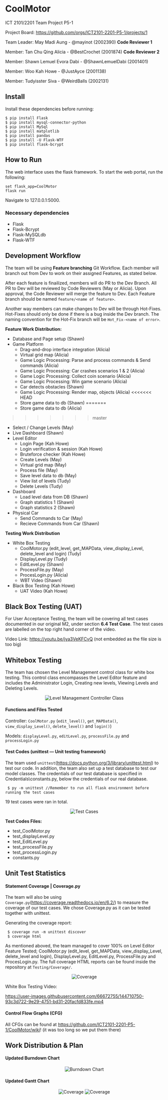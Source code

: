# CoolMotor
ICT 2101/2201 Team Project P5-1

Project Board: https://github.com/orgs/ICT2101-2201-P5-1/projects/1

Team Leader: May Madi Aung - @mayinot (2002390) **Code Reviewer 1**

Member: Tan Chu Qing Alicia - @BestCrochet (2001874) **Code Reviewer 2**

Member: Shawn Lemuel Evora Dabi - @ShawnLemuelDabi (2001401)

Member: Woo Kah Howe - @JustAyce (2001138)

Member: Tudyisster Siva - @WeirdBalls (2002131)
## Install 
Install these dependencies before running:
    
    $ pip install Flask 
    $ pip install mysql-connector-python
    $ pip install MySql
    $ pip install matplotlib
    $ pip install pandas 
    $ pip install -U Flask-WTF
    $ pip install flask-bcrypt
    

## How to Run
The web interface uses the flask framework. To start the web portal, run the following:
    
    set flask_app=CoolMotor
    flask run
Navigate to 127.0.0.1:5000.
    
### Necessary dependencies
- Flask
- Flask-Bcrypt
- Flask-MySQLdb
- Flask-WTF 

## Development Workflow
The team will be using **Feature branching** Git Workflow. Each member will branch out from Dev to work on their assigned Features, as stated below. 

After each feature is finailized, members will do PR to the Dev Branch. All PR to Dev will be reviewed by Code Reviewers (May or Alicia). Upon approval, the Code Reviewer will merge the feature to Dev. Each Feature branch should be named ```feature/<name of feature>```.

Another way members can make changes to Dev will be through Hot-Fixes. Hot-Fixes should only be done if there is a bug inside the Dev branch. The naming convention for the Hot-Fix branch will be ```Hot_Fix-<name of error>```.
    
**Feature Work Distribution:**
- Database and Page setup (Shawn)
- Game Platform
  - Drag-and-drop interface integration (Alicia)
  - Virtual grid map (Alicia)
  - Game Logic Processing: Parse and process commands & Send commands (Alicia)
  - Game Logic Processing: Car crashes scenarios 1 & 2 (Alicia)
  - Game Logic Processing: Collect coin scenario (Alicia)
  - Game Logic Processing: Win game scenario (Alicia) 
   - Car detects obstacles (Shawn)
  - Game Logic Processing: Render map, objects (Alicia)
<<<<<<< HEAD
  - Store game data to db (Shawn)
=======
  - Store game data to db (Alicia)
>>>>>>> master
  - Select / Change Levels (May)
  - Live Dashboard (Shawn)
- Level Editor
  - Login Page (Kah Howe)
   - Login verification & session (Kah Howe)
   - Bruteforce checker (Kah Howe)
  -  Create Levels (May)
    - Virtual grid map (May)
    - Process file (May)
    - Save level data to db (May)
  -  View list of levels (Tudy)
    - Delete Levels (Tudy)
- Dashboard
  - Load level data from DB (Shawn)
  - Graph statistics 1 (Shawn)
  - Graph statistics 2 (Shawn)
- Physical Car
    - Send Commands to Car (May)
    - Recieve Commands from Car (Shawn)

**Testing Work Distribution**
- White Box Testing 
    - CoolMotor.py (edit_level, get_MAPData, view_display_Level, delete_level and login) (Tudy)
    - DisplayLevel.py (Tudy)
    - EditLevel.py (Shawn)
    - ProcessFile.py (May)
    - ProcesLogin.py (Alicia)
    - WBT Video (Shawn)
- Black Box Testing (Kah Howe)
    - UAT Video (Kah Howe)
    
## Black Box Testing (UAT)
For User Acceptance Testing, the team will be covering all test cases documented in our original M2, under section **6.4 Test Case**. The test cases are labelled on the top right hand corner of the video. 

Video Link: https://youtu.be/jya3VeKFCvQ 
(not embedded as the file size is too big)

## Whitebox Testing
The team has chosen the Level Management control class for white box testing. This control class encompasses the Level Editor feature and includes the Administrator Login, Creating new levels, Viewing Levels and Deleting Levels. 

<p align="center">
  <img src="https://user-images.githubusercontent.com/66672755/144711437-a2bf3145-953e-417d-95d5-8541478adfca.png" alt="Level Management Controller Class"/>
</p>
    
#### Functions and Files Tested
    
Controller: ```CoolMotor.py``` (```edit_level()```, ```get_MAPData()```, ```view_display_Level()```, ```delete_level()``` and ```login()```)

Models: ```displayLevel.py```, ```editLevel.py```, ```processFile.py``` and ```processLogin.py```
    
#### Test Codes (unittest — Unit testing framework)
The team used ```unittest```(https://docs.python.org/3/library/unittest.html) to test our code. In addition, the team also set up a test database to test our model classes. The credentials of our test database is specified in Credentials\constants.py, below the credentials of our real database. 
    
     $ py -m unittest //Remember to run all flask environment before running the test cases

19 test cases were ran in total.
<p align="center">
  <img src="https://user-images.githubusercontent.com/31657679/144563838-bb9a157b-e508-4727-9281-bca997189c9b.png" alt="Test Cases"/>
</p>

**Test Codes Files:**
- test_CoolMotor.py
- test_displayLevel.py
- test_EditLevel.py
- test_processFile.py
- test_processLogin.py
- constants.py
     
## Unit Test Statistics 

#### Statement Coverage | Coverage.py
The team will also be using ```Coverage.py```(https://coverage.readthedocs.io/en/6.2/) to measure the coverage of our test cases. We chose Coverage.py as it can be tested together with unittest.

Generating the coverage report:

     $ coverage run -m unittest discover
     $ coverage html
     
     
As mentioned aboved, the team managed to cover 100% on Level Editor Feature Tested; CoolMotor.py (edit_level, get_MAPData, view_display_Level, delete_level and login), DisplayLevel.py, EditLevel.py, ProcessFile.py and ProcesLogin.py. The full coverage HTML reports can be found inside the repository at ```Testing/Coverage/```.

<p align="center">
  <img src="https://user-images.githubusercontent.com/31657679/144564167-aa00ba83-0bac-4224-8d9b-3344309bd4a4.png" alt="Coverage"/>
</p>

White Box Testing Video: 

https://user-images.githubusercontent.com/66672755/144710750-93c3d722-9e29-4751-bd31-20facfd833fe.mp4


#### Control Flow Graphs (CFG)

All CFGs can be found at https://github.com/ICT2101-2201-P5-1/CoolMotor/wiki!    (it was too long so we put them there)

## Work Distribution & Plan
#### Updated Burndown Chart
<p align="center">
  <img src="https://user-images.githubusercontent.com/31657679/144567504-57d61bbf-54ad-4cde-9ac8-d9e00c0eb25e.png" alt="Burndown Chart"/>
</p>

#### Updated Gantt Chart

<p align="center">
  <img src="https://user-images.githubusercontent.com/31657679/144568231-11edb329-285f-4811-bfe3-c04ebec34e1a.png" alt="Coverage"/>
    <img src="https://user-images.githubusercontent.com/31657679/144568267-0d12d93b-b285-45f6-9629-8cd053834ac1.png" alt="Coverage"/>
</p>


    
  
